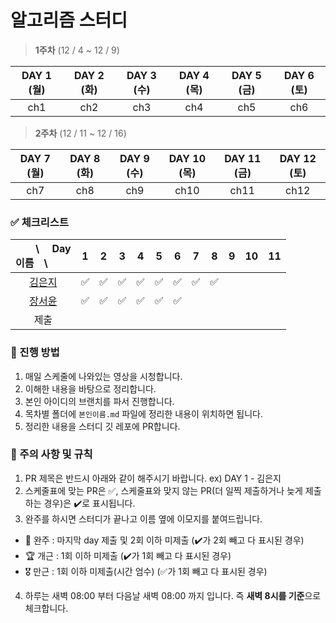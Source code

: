 # 알고리즘 스터디

> **1주차** (12 / 4 ~ 12 / 9)

|DAY 1 (월)|DAY 2 (화)|DAY 3 (수)|DAY 4 (목)|DAY 5 (금)|DAY 6 (토)|
| :-: | :-: | :-: | :-: | :-: | :-: |  
| ch1 |  ch2 |  ch3 |  ch4 |  ch5 |  ch6 | 

> **2주차** (12 / 11 ~ 12 / 16)
> 
|DAY 7 (월)|DAY 8 (화)|DAY 9 (수)|DAY 10 (목)|DAY 11 (금)|DAY 12 (토)|
| :-: | :-: | :-: | :-: | :-: | :-: |  
| ch7 |  ch8 |  ch9 |  ch10 |  ch11 |  ch12 | 


 


### ✅ 체크리스트

| 　　\　 Day<br>이름　\                                      |  1  |  2  |  3  |  4  |  5  |  6  |  7  |  8  |  9  | 10  | 11  |
| :---------------------------------------------------------- | :-: | :-: | :-: | :-: | :-: | :-: | :-: | :-: | :-: | :-: | :-: |
| <center>[김은지](https://github.com/publdaze)</center>      |✅|✅|✅|✅|✅|✅|✅|✅|
| <center>[장서윤](https://github.com/pipisebastian)</center> |✅|✅|✅|✅|✅|✅|||
| <center>제출</center>                                       |

### 📌 진행 방법

1. 매일 스케줄에 나와있는 영상을 시청합니다.
2. 이해한 내용을 바탕으로 정리합니다.
3. 본인 아이디의 브랜치를 파서 진행합니다.
4. 목차별 폴더에 `본인이름.md` 파일에 정리한 내용이 위치하면 됩니다.
5. 정리한 내용을 스터디 깃 레포에 PR합니다.

### 📌 주의 사항 및 규칙

1. PR 제목은 반드시 아래와 같이 해주시기 바랍니다.
   ex) DAY 1 - 김은지
2. 스케줄표에 맞는 PR은 ✅, 스케줄표와 맞지 않는 PR(더 일찍 제출하거나 늦게 제출하는 경우)은 ✔️로 표시됩니다.
3. 완주를 하시면 스터디가 끝나고 이름 옆에 이모지를 붙여드립니다.

- 👑 완주 : 마지막 day 제출 및 2회 이하 미제출 (:heavy_check_mark:가 2회 빼고 다 표시된 경우)
- 🏆 개근 : 1회 이하 미제출 (:heavy_check_mark:가 1회 빼고 다 표시된 경우)
- 🎖 만근 : 1회 이하 미제출(시간 엄수) (✅가 1회 빼고 다 표시된 경우)

4. 하루는 새벽 08:00 부터 다음날 새벽 08:00 까지 입니다. 즉 **새벽 8시를 기준**으로 체크합니다.
